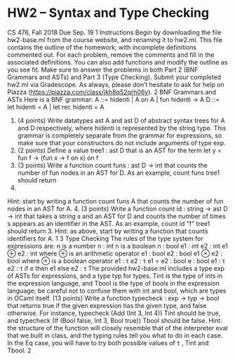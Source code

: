 # HW2 – Syntax and Type Checking
CS 476, Fall 2018
Due Sep. 19
1 Instructions
Begin by downloading the file hw2-base.ml from the course website, and renaming it
to hw2.ml. This file contains the outline of the homework, with incomplete definitions
commented out. For each problem, remove the comments and fill in the associated
definitions. You can also add functions and modify the outline as you see fit. Make sure
to answer the problems in both Part 2 (BNF Grammars and ASTs) and Part 3 (Type
Checking). Submit your completed hw2.ml via Gradescope. As always, please don’t
hesitate to ask for help on Piazza (https://piazza.com/class/jkh8q52qrh06v).
2 BNF Grammars and ASTs
Here is a BNF grammar:
A ::= hidenti | A on A | fun hidenti -> A
D ::= let hidenti = A | let rec hidenti = A
1. (4 points) Write datatypes ast A and ast D of abstract syntax trees for A and
D respectively, where hidenti is represented by the string type. This grammar
is completely separate from the grammar for expressions, so make sure that your
constructors do not include arguments of type exp.
2. (2 points) Define a value tree1 : ast D that is an AST for the term
let y = fun f -> (fun x -> f on x) on f
3. (3 points) Write a function count funs : ast D -> int that counts the number
of fun nodes in an AST for D. As an example, count funs tree1 should return
2.
Hint: start by writing a function count funs A that counts the number of fun
nodes in an AST for A.
4. (3 points) Write a function count id : string -> ast D -> int that takes a
string s and an AST for D and counts the number of times s appears as an
identifier in the AST. As an example, count id "f" tree1 should return 3.
Hint: as above, start by writing a function that counts identifiers for A.
1
3 Type Checking
The rules of the type system for expressions are:
n is a number
n : int
n is a boolean
n : bool
e1 : int e2 : int
e1 ⊕ e2 : int where ⊕ is an arithmetic operator
e1 : bool e2 : bool
e1 ⊗ e2 : bool where ⊗ is a boolean operator
e1 : τ e2 : τ
e1 = e2 : bool
e : bool e1 : τ e2 : τ
if e then e1 else e2 : τ
The provided hw2-base.ml includes a type exp of ASTs for expressions, and a type typ
for types. Tint is the type of ints in the expression language, and Tbool is the type
of bools in the expression language; be careful not to confuse them with int and bool,
which are types in OCaml itself.
(13 points) Write a function typecheck : exp -> typ -> bool that returns true
if the given expression has the given type, and false otherwise. For instance, typecheck
(Add (Int 3, Int 4)) Tint should be true, and typecheck (If (Bool false, Int
3, Bool true)) Tbool should be false.
Hint: the structure of the function will closely resemble that of the interpreter eval
that we built in class, and the typing rules tell you what to do in each case. In the Eq
case, you will have to try both possible values of τ , Tint and Tbool.
2
